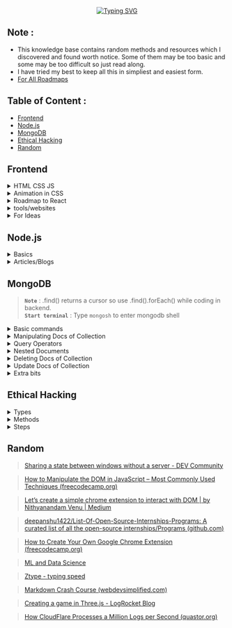<div align="center">

[![Typing SVG](https://readme-typing-svg.demolab.com?font=Fira+Code&size=40&duration=2500&pause=1000&color=1FFF0F&vCenter=true&random=false&width=680&lines=Hi%2C+I+am+Dhruv+Jain;Welcome+to+my+knowledge+base)](https://git.io/typing-svg)

</div>

## Note :
- This knowledge base contains random methods and resources which I discovered and found worth notice. Some of them may be too basic and some may be too difficult so just read along.
- I have tried my best to keep all this in simpliest and easiest form.
- [For All Roadmaps](https://roadmap.sh/)

## Table of Content :
- [Frontend](#frontend)
- [Node.js](#nodejs)
- [MongoDB](#mongodb)
- [Ethical Hacking](#ethical-hacking)
- [Random](#random)













## Frontend

<details>
<summary>HTML CSS JS</summary>
<br>

> ### **`HTML CSS JS`** :
**`CAUTION :`** Don't waste much time in HTML and CSS as you will learn them along the way, focus more on the basics of JavaScript. <br>
**`ADVICE :`** You will definitely always feel underconfident about HTML CSS JS but after making some basic projects move on to React.js as you will learn them along the way,
- [W3SCHOOLS](https://www.w3schools.com/html/default.asp)

</details>
<details>
<summary>Animation in CSS</summary>
<br>
  
> ### **`Animation in CSS`** :
- animation-fill-mode:
  - The animation-fill-mode property determines the styles applied to an element before and after the animation.
  - It can take the following values:
      - none: The default value. The element will not retain any styles from the animation before or after it runs.
      - forwards: The element will retain the styles of the last keyframe after the animation completes. This is useful if you want the final state of the animation to persist.
      - backwards: The element will apply the styles of the first keyframe before the animation starts. This can be useful if you want the initial state of the animation to be applied even before the animation begins.
      - both: Equivalent to setting both forwards and backwards. The element will retain styles from the first keyframe before the animation starts and from the last keyframe after it completes.

- animation-direction:
  - The animation-direction property determines the direction of the animation sequence, whether it proceeds forward, backward, or alternates between forward and backward.
  - It can take the following values:
      - normal: The animation runs forward from the beginning to the end.
      - reverse: The animation runs backward from the end to the beginning.
      - alternate: The animation alternates between running forward and backward. If the iteration count is even, it runs forward, and if it's odd, it runs backward.
      - alternate-reverse: Similar to alternate, but it starts by running backward.
<br>
[Motion Graphic Design & Animation Principles Website - Zajno Digital Studio](https://motion.zajno.com/)
</details>
<details>
<summary>Roadmap to React</summary>
<br>

> ### **`Roadmap to React`** :

1. Introduction to React.js
- What is React.js?
- Virtual DOM and its benefits
- JSX syntax
2. Setting Up the Development Environment
- Basic idea of Node.js and npm installation
- Create React App
- Project structure
3. Components and Props
- Functional components
- Class components
- Props and PropTypes
4. State and Lifecycle
- Component state
- Lifecycle methods
- Updating and unmounting
5. Handling Events
- Event handling in React
- Synthetic events
- Binding methods
6. Conditional Rendering
- If-else conditions
- Ternary operators
- Logical && operator
7. Lists and Keys
- Rendering lists
- Adding keys for optimization
- Using map() function
8. Forms and Controlled Components
- Form handling in React
- Controlled vs. uncontrolled components
- Form validation
9. State Management with Redux (Optional)
- Redux concepts: store, actions, reducers
- Connecting React with Redux
- Async actions with middleware
10. Routing with React Router (Optional)
- Setting up React Router
- Creating routes and navigation
- Route parameters and query strings
11. Styling and CSS-in-JS
- Styling approaches in React
- CSS modules
- Styled-components
12. API Integration
- Making API requests with Axios or Fetch
- Handling responses and errors
- Asynchronous data fetching
13. Context API (Alternative to Redux)
- Global state management with Context API
- Creating contexts and providers
- Consuming context in components
14. Hooks
- useState, useEffect, and more
- Custom hooks
- Rules of hooks
15. Optimization and Performance
- Memoization and useCallback
- PureComponent and React.memo
- Performance profiling
16. Testing React Applications
- Unit testing with Jest and React Testing Library
- Testing components and interactions
17. Deployment
- Building for production
- Deployment options (e.g., Netlify, Vercel)

5 Projects to Try:

1. To-Do List App
2. E-commerce Product Catalog
3. Weather App
4. Blog Platform
5. GitHub Repository Viewer

</details>


<details>
<summary>tools/websites</summary>
<br>

- [Free for Developers (free-for.dev)](https://free-for.dev/#/)
- [Motion Graphic Design & Animation Principles Website - Zajno Digital Studio](https://motion.zajno.com/)
- [No-code Animations](https://www.typefaceanimator.com/)
- [WEB Free Fonts for Windows and Mac / Font free Download - OnlineWebFonts.COM](https://www.onlinewebfonts.com/fonts)
- [Animated logos & stickers](https://www.lottielab.com/)
- [Dribbble](https://dribbble.com/shots)
- [CHEATSHEATS](https://overapi.com/)
- [Logo Maker](https://www.shopify.com/tools/logo-maker)
- [Illustrations](http://storyset.com)
- [Illustrations](https://sapiens.ui8.net/6f3c3c2)
- [3D Illustrations](http://pixcap.com)
- [FFFuel](https://fffuel.co/)
- [PatternPad - Create beautiful patterns for presentations, social media or branding.](https://patternpad.com/)
- [Simple Backgrounds](https://bgjar.com/)
- [Create images of your code](https://ray.so/)
- [Color Palettes](https://coolors.co/)
- [Color Palettes](https://palettemaker.com/)
- [Icons](https://iconer.app/)
- [To create shadows Neumorphism](https://neumorphism.io/#e0e0e0)
- [Free Assests](https://www.waveindex.com/collections/freebies)
- [Free Images](https://unsplash.com/)
- [Free Texture](https://texturelabs.org/)
- [Archive Images](https://picryl.com/)
- [Free Mockups](https://www.mockupworld.co/)
- [Design Inspo](https://savee.it/)
- [51 CSS Animations on Scroll Your Visitors Will Love (sliderrevolution.com)](https://www.sliderrevolution.com/resources/css-animations-on-scroll/)

</details>

<details>
<summary>For Ideas</summary>
<br>
  
- [tympanus](https://tympanus.net/codrops/)
- [No-code Animations](https://www.typefaceanimator.com/)

</details>
















## Node.js

<details>
<summary>Basics</summary>
<be>

> ### **`Basics`** :
Node REPL = read evaluate print loop <br>
JavaScript is synchronous / single threaded but in Web V8 engine is run in Web API's which make it asynchronous. <br>
Node(V8) has some reserved token so it separates them from words which it can't understand and pass them to Node.js APIs which then use libuv to interact with OS or Threads init.<br>
Node runs an EVENT LOOP for asynchronous operations by making Threads (from a Thread pool of 4(default) Threads) or use our OS to run operations in it's own call-stack (FIFO). This call-stack is called EVENT QUEUES.<br>


>Now EVENT LOOP has many Phases (here are only main Phases):
- Timer                 - setTimeout , setInterval
- I/O callbacks      - network and file operations and anything that doesn't fit in other phases
- setImmediate     - runs immediately after all I/O operations are done
- Close callbacks   - closing files networks


>Node.js is an Events-driven which follows an Observer pattern. 

```javascript
const EventEmitter = require('node:events');

const MyEmitter = new EventEmitter();
MyEmitter.on('event' , ()=>{
	console.log('event occured');
})

// passing event to MyEmitter
MyEmitter.emit('event');

// ==============================================
// OUTPUT : event occured
// ==============================================
```

>Process which is an event emitter :

IN TERMINAL :
```javascript
node name_of_file.js something
```

IN name_of_file.js :
```javascript
process.argv.forEach((val , index)=>{
	console.log('${index}: ${val}');
});

// OUTPUT : 
// 0: node 
// 1: name_of_file.js
// 2: something
```

process.argv is an array that has elements as follows :
process.argv = [ process.execPath , name_of_js_file , arguments..... ]

So process.on is also an observer like MyEmitter.on (in above example) :
```javascript
process.on('exit' , (code)=>{
	console.log('Process exit event with an code: ', code);
})

// ====================================================
// OUTPUT : Process exit event with an code: 0
// ====================================================
```

```javascript
// ========================================================
// Method 1 : To securely only receive data (get end() automatically)
const { get } = require('https');

get('https://www.google.com' ,(res)=>{
	res.on('data' ,(chunk)=>{
		console.log(`Data chunk: ${chunk}`);
	});
	res.on('end' , ()=>{
		console.log('NO more data');
	});
});

// ==========================================================
// Method 2 : To securely receive and send data
const { request } = require('https');
const req = request('https://www.google.com' ,(res)=>{
	res.on('data' ,(chunk)=>{
		console.log(`Data chunk: ${chunk}`);
	});
	res.on('end' , ()=>{
		console.log('NO more data');
	});
})
req.end();

// ==========================================================
// Method 3 : To receive and send data
const { request } = require('http');
const req = request('http://www.google.com' ,(res)=>{
	res.on('data' ,(chunk)=>{
		console.log(`Data chunk: ${chunk}`);
	});
	res.on('end' , ()=>{
		console.log('NO more data');
	});
})
req.end();
```

> When we import using require in a program the file/module is executed and then store in require.cache . 
> So if we do 'require' multiple time it returns the function which is exported and does not rerun it. 

>if we try to 'require' a folder, node automatically exports any file with name " index.js ".

>AXIOS :
```javascript
const axios = require('axios');

axios.get('https://www.google.com')
	.then((res)=>{
		console.log(res);
	})
	.catch((err)=>{
		console.log(err);
	});
```

> Stream and Buffers :

Stream is to wait for a minimum chunk of data (data received before minimum data is reached is stored in a BUFFER) and load it when reached and then wait for another chunk of data to load.

```javascript
const buffer = new Buffer.from('abcde');

buffer.write('codevolution');
console.log(buffer.toString());
console.log(buffer);
console.log(buffer.toJSON());

// ======================================================
// OUTPUT : 
// codev
// <Buffer 63 6f 64 65 76>
// { type: 'Buffer', data: [ 99, 111, 100, 101, 118 ] }
// ======================================================

// <Buffer 63 6f 64 65 76> : this is in hexadecimals
// { type: 'Buffer', data: [ 99, 111, 100, 101, 118 ] } : are UNICODE/ASCII code

```
> Connect Streams :
```javascript
fs.createReadStream('data.csv')
    .pipe(parser)
```
Like above, after reading a chunk of data received from a fs stream it is piped to csv parser to parse the data from csv to objects/json.
>MVC (Model - View - Controller) pattern :
<img src="https://upload.wikimedia.org/wikipedia/commons/thumb/a/a0/MVC-Process.svg/300px-MVC-Process.svg.png">

> ROUTER :
 
Routers are used to bundle a group of controllers who have same base endpoint . So this isolates this bundle from others and we can make router folder like controllers.

For Example :
```javascript
// =======================================================
// Here friendsController is an js file in controllers file 
// from which post and get friend fuction are exported.
// =======================================================

// without routes
app.post('/friends' , friendsController.postFriend);
app.get('/friends' , friendsController.getFriend);
app.get('/friends/:friendId' , friendsController.getFriend);

// =======================================================

// with routes
const friendRouter = express.Router();
app.use('/friends' , friendsRouter);

friendRouter.post('/' , friendsController.postFriend);
friendRouter.get('/' , friendsController.getFriend);
friendRouter.get('/:friendId' , friendsController.getFriend);

```

> we can know IP address of each request by `req.ip`


> NOTE : In LINUX and MAC path to a folder is /folder/file but in Windows path is \\folder\\file 
> Therefore use path 
```javascript
const path = require('path');

path.join(__dirname , '..' , public , 'file-name');

// ===========================================================
// To send a file for example .jpg use sendFile

res.sendFile( path.join(__dirname , '..' , public , 'file-name.jpg') );
```

>To send some static files like html css js we can use express.static() middleware.
```javascript
app.use(express.static(path.join(__dirname , 'public' , 'index.html')));
```

```javascript
const requestData = { 
	[req.body.field]: req.body.value 
};
```
> In this code, we use square brackets `[]` around `req.body.field` to create a dynamic key based on the value of `req.body.field`, and then assign `req.body.value` as the value associated with that key. This will create a JSON object with the structure you desire.

</details>

<details>
<summary>Articles/Blogs</summary>
<br>

>[Javascript Hidden Classes and Inline Caching in V8 (richardartoul.github.io)](https://richardartoul.github.io/jekyll/update/2015/04/26/hidden-classes.html)

>[Optimization killers · petkaantonov/bluebird Wiki (github.com)](https://github.com/petkaantonov/bluebird/wiki/Optimization-killers)


</details>











## MongoDB

> **`Note`** : .find() returns a cursor so use .find().forEach() while coding in backend. <br>
> **`Start terminal`** : Type ```mongosh``` to enter mongodb shell
<details>
<summary>Basic commands</summary>
<br>

> **`Basic commands`** :
- ```cls``` to clear terminal
- ```show dbs``` to see all databases
- ```db``` to show all collections of database you are in
- ```help``` for help
- ```exit``` to exit
- ```use database_name``` to move to database_name database
- ```use database_name```  then ```db.collection_name``` to move to collection_name collection

</details>
<details>
<summary>Manipulating Docs of Collection</summary>
<br>

> **`Manipulating Docs of Collection`** :
- ```db.collection_name.insertOne({ something in json format })``` to insert a single json object in form of document
>NOTE :: MongoDB automatically adds an ObjectId to each document

- ```db.collection_name.insertMany([{ something in json format } ,{ something in json format } ,{ something in json format } ,{ something in json format } .....])``` to insert a single json object in form of document
- ```db.collection_name.find()``` to grab all documents
- ```db.collection_name.find( {field1 : "value" , field2 : "value"} )``` to grab filtered documents according to given field/s and its value/s

> NOTE :  let `numbers1: [{1} ,{2} ,{3}]` and `numbers2: {1}` 
> then `.find({numbers: "1" })` will return numbers1 and numbers2 documents but if we do query such as `.find( {numbers : ["1"] } )` returns numbers2 document only

- ```db.collection_name.find( {field1 : "value" , field2 : "value"} , {field_required1 : 1 , field_required2 : 1} )``` to grab filtered documents according to given field/s and its value/s and to show only field_required field of each filtered document
- ```db.collection_name.find( {field1 : "value"} ).count()``` to grab filtered documents according to given field/s and its value/s and return only number of such documents
- ```db.collection_name.find( {field1 : "value"}).limit(n)``` to grab filtered documents according to given field/s and its value/s and to show only first "n" documents
- ```db.collection_name.find().sort( {field : 1} )``` to grab documents in ascending sorted form according to given field
- ```db.collection_name.find().sort( {field : -1} )``` to grab documents in descending sorted form according to given field

</details>
<details>
<summary>Query Operators</summary>
<br>

> **`Query Operators`** :
- to load query such as greater than $gt , greater than equal to $gte use dollar sign and always use a query inside curly brackets
>Greater or lesser operator
- ```db.collection_name.find( {rating: {$gt:7} } )``` query for greater than 7
- ```db.collection_name.find( {rating: {$lt:7} } )``` query for lesser than 7  
- ```db.collection_name.find( {rating: {$gte:7} } )``` query for greater than or equal to 7
-  ```db.collection_name.find( {rating: {$gte:7} } )``` query for lesser than or equal to 7
>OR operator
- ```db.collection_name.find( {$or: [{rating:7} , {rating:9}] )``` query for rating: 7 or rating: 9
>IN operator and NOT IN operator (for range of value)
- ```db.collection_name.find( {rating: {$in: [7,8,9] }} )``` query for rating: 7 or rating:8 or rating: 9
- ```db.collection_name.find( {rating: {$nin: [7,8,9] }} )``` query for documents which don't have rating: 7 or rating:8 or rating: 9
>ALL operator
- let `numbers1: [{1} ,{2} ,{3}]` and `numbers2: {1}` 
then `.find({numbers: {$all: ["1","2"]} })` will return numbers1 , it checks if the given field atleast contains the given values

</details>
<details>
<summary>Nested Documents</summary>
<br>

> **`Nested Documents`** :
- let ```details:{ name:"XYZ" , email:"xyz@gmail.com" , age :"30"}```
then to find name XYZ use ```.find({ "details.name" : "XYZ" })```

</details>
<details>
<summary>Deleting Docs of Collection</summary>
<br>

> **`Deleting Docs of Collection`** :
- ```db.collection_name.deleteOne({ field: "value" })``` to delete a single json object in form of document
-  ```db.collection_name.deleteMany({ field: "value" })``` to delete multiple documents according to field

</details>
<details>
<summary>Update Docs of Collection</summary>
<br>

> **`Update Docs of Collection`** :
- ```db.collection_name.updateOne({ field_to_find: "value" } , {$set: {field_to_be_updated : "new_value" , field_to_be_updated : "new_value"}})``` to update a document which contain "field_to_find" field with value  = value and set "field_to_be_updated" field to its new value
- ```db.collection_name.updateMany({ field_to_find: "value" } , {$set: {field_to_be_updated : "new_value" , field_to_be_updated : "new_value"}})``` to update all document which contain "field_to_find" field with value  = value and set "field_to_be_updated" field to its new value

</details>
<details>
<summary>Extra bits</summary>
<br>

> **`Extra bits`** :
> INC (increment) operator 
> $inc: n to increment or $inc: -n to decrement
- ```db.collection_name.updateOne({ field_to_find: "value" } , {$inc: {field_to_be_updated : n })``` to increment a value by n in a document which contain "field_to_find" field with value  = value and set "field_to_be_updated" field to its new value
> PULL (to remove an element from array)
- ```db.collection_name.updateOne({ field_to_find: "value" } , {$pull: {array : "element_to_be_removed" })``` to remove element_to_be_removed from an array where there is a "field_to_find" field with value  = value 
> PUSH (to add an element from array)
- ```db.collection_name.updateOne({ field_to_find: "value" } , {$push: {array : "element_to_be_added" })``` to add element_to_be_added to an array where there is a "field_to_find" field with value  = value 
> EACH (add or remove multiple elements of an array)
- ```db.collection_name.updateOne({ field_to_find: "value" } , {$push: {array : {$each: ["element1","element2","element3"]} })``` to add element1 2 3 to an array where there is a "field_to_find" field with value  = value 

</details>














## Ethical Hacking

<details>
<summary>Types</summary>
<br>

> ### **`Types`** :
[What Are The Five Steps Of Ethical Hacking? - DEV Community](https://dev.to/sudip_sg/what-are-the-five-steps-of-ethical-hacking-4hfe)
1) Social engineering : exploit human psychology, rather than technical security gaps to gain access to data and applications. They trick legitimate users into submitting their passwords or installing malicious software that grants them access to network machines and services.

2) Web application hacking : 
     Vulnerabilities that manipulate the application :
     - [Cross-Site Scripting](https://crashtest-security.com/cross-site-scripting-xss/)
     - [Cross-Site Request Forgery](https://crashtest-security.com/cross-site-request-forgery-csrf/)
     - [Insecure configuration](https://crashtest-security.com/disable-ssl-insecure-algorithm/)
     - [Injection attacks](https://crashtest-security.com/what-are-the-different-types-of-injection-attacks/)

3) Hacking wireless networks 

4) System hacking (hacking personal computer and servers)

 [Crashtest Security](https://crashtest-security.com/) offers a comprehensive suite of testing tools that help you identify threats within your application.

</details>

<details>
<summary>Methods</summary>
<br>

> ### **`Methods`** :
Reference ==> [Ethical hacking techniques - DEV Community](https://dev.to/snyk/ethical-hacking-techniques-3anh)
1) predictive analytics models is one of the main uses of AI and ML in cybersecurity. These models look for trends and abnormalities that can point to a potential security problem by analyzing data from a range of sources, including network traffic, user behaviour, and system logs.
2) Internet of Things testing's objective is to identify any security flaws in IoT hardware, communication protocols, and the networks they use by network mapping, device identification, firmware analysis, penetration testing, and vulnerability scanning.
3) Social engineering attacks, such as phishing and pretexting
4) Red teaming involves simulating a real-world attack scenario to identify potential vulnerabilities and test an organization's incident response capabilities.
5) Bug bounty programs allow organizations to incentivize ethical hackers to identify potential vulnerabilities in their systems and report them in exchange for a reward.

</details>

<details>
<summary>Steps</summary>
<br>

> ### **`Steps`** :
1) Reconnaissance : hacker documents the organization’s request, finds valuable configuration and login information of the system, and probes the networks.
    Informations such as :
    - Naming conventions
    - Services on the network
    - Servers handling workloads in the network
    - IP Addresses
    - Names and Login credentials of users connected to the network
    - Physical location of target machine
    
2) Penetration testing : 
    - Network Mapping : This involves discovering the network topology, including host information, servers, routers, and firewalls within the host network. Once mapped, white hat hackers can visualize and strategize the next steps of the ethical hacking process.
    - Port Scanning : Ethical hackers use automated tools to identify any open ports on the network. This makes it an efficient mechanism to enumerate the services and live systems in a network, and how to establish a connection with these components.
    - Vulnerability Scanning : The use of automated tools to detect weaknesses that can be exploited to orchestrate attacks.
       Tools for scanning : 
       - SNMP Sweepers
       - Ping sweeps
       - Network mappers
       - Vulnerability scanners
       
3) Gaining Access : Attempting to send a malicious payload to the application through the network, an adjacent subnetwork, or physically using a connected computer.
    Tools to simulate attempted unauthorized access,
    - Buffer overflows
    - Phishing  
    - [Injection attacks](https://crashtest-security.com/what-are-the-different-types-of-injection-attacks/)
    - [XML External Entity processing](https://crashtest-security.com/xxe-processing/)
    - Using components with known vulnerabilities.
    
    If the attacks are successful, the hacker has control of the whole or part of the system and may simulate further attacks such as data [breaches](https://crashtest-security.com/prevent-breach-attacks/) and Distributed Denial of Service (DDoS).
    
4) Maintaining Access :  involves processes used to ensure the hacker can access the application for future use. A white-hat hacker continuously exploits the system for further vulnerabilities and [escalates privileges](https://crashtest-security.com/privilege-escalation-guide/) to understand how much control attackers can gain once they get past security clearance. Some attackers may also try to hide their identity by removing any evidence of an attack and installing a backdoor for future access.
    
5) Clearing Tracks : To avoid any evidence that leads back to their malicious activity, hackers perform tasks that erase all traces of their actions.
    This includes : 
    - Uninstalling scripts/applications used to carry out attacks
    - Modifying registry values
    - Clearing logs
    - Deleting folders created during the attack
    For those hackers looking to maintain undetected access, they tend to hide their identity using techniques such as :
    - Tunneling
    - Stenography

</details>










## Random

> [Sharing a state between windows without a server - DEV Community](https://dev.to/notachraf/sharing-a-state-between-windows-without-a-serve-23an)
 
> [How to Manipulate the DOM in JavaScript – Most Commonly Used Techniques (freecodecamp.org)](https://www.freecodecamp.org/news/javascript-document-object-model-explained/)

>[Let’s create a simple chrome extension to interact with DOM | by Nithyanandam Venu | Medium](https://medium.com/@divakarvenu/lets-create-a-simple-chrome-extension-to-interact-with-dom-7bed17a16f42)

>[deepanshu1422/List-Of-Open-Source-Internships-Programs: A curated list of all the open-source internships/Programs (github.com)](https://github.com/deepanshu1422/List-Of-Open-Source-Internships-Programs?tab=readme-ov-file#readme)

>[How to Create Your Own Google Chrome Extension (freecodecamp.org)](https://www.freecodecamp.org/news/building-chrome-extension/)

>[ML and Data Science](https://www.kaggle.com/)

>[Ztype - typing speed](https://zty.pe/)

>[Markdown Crash Course (webdevsimplified.com)](https://blog.webdevsimplified.com/2023-06/markdown-crash-course/)

>[Creating a game in Three.js - LogRocket Blog](https://blog.logrocket.com/creating-game-three-js/)

>[How CloudFlare Processes a Million Logs per Second (quastor.org)](https://blog.quastor.org/p/cloudflare-processes-million-logs-per-second)

